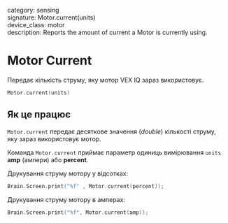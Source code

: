 category: sensing  
signature: Motor.current(units)  
device_class: motor  
description: Reports the amount of current a Motor is currently using.

# Motor Current

Передає кількість струму, яку мотор VEX IQ зараз використовує.

```cpp
Motor.current(units)
```

## Як це працює

`Motor.current` передає десяткове значення (*double*) кількості струму, яку зараз використовує мотор.

Команда `Motor.current` приймає параметр одиниць вимірювання `units` **amp** (ампери) або **percent**.

Друкування струму мотору у відсотках:

```cpp
Brain.Screen.print("%f" , Motor.current(percent));
```

Друкування струму мотору в амперах:

```cpp
Brain.Screen.print("%f", Motor.current(amp));
```

<advanced>
</advanced>